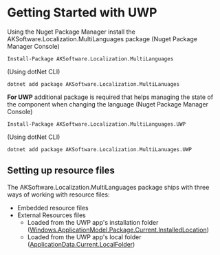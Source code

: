 


# Getting Started with UWP

Using the Nuget Package Manager install the AKSoftware.Localization.MultiLanguages package 
(Nuget Package Manager Console)
``` PS
Install-Package AKSoftware.Localization.MultiLanguages 
```
(Using dotNet CLI)
``` CLI
dotnet add package AKSoftware.Localization.MultiLanuages
```
**For UWP** additional package is required that helps managing the state of the component when changing the language 
(Nuget Package Manager Console)
``` PS
Install-Package AKSoftware.Localization.MultiLanguages.UWP 
```
(Using dotNet CLI)
``` CLI
dotnet add package AKSoftware.Localization.MultiLanuages.UWP
```
## Setting up resource files

The AKSoftware.Localization.MultiLanguages package ships with three ways of working with resource files:

* Embedded resource files
* External Resources files
	* Loaded from the UWP app's installation folder ([Windows.ApplicationModel.Package.Current.InstalledLocation](https://docs.microsoft.com/en-us/uwp/api/windows.applicationmodel.package.installedlocation))
	* Loaded from the UWP app's local folder ([ApplicationData.Current.LocalFolder]())

<!--stackedit_data:
eyJoaXN0b3J5IjpbLTc1NDg1NDY0MCw3MzA5OTgxMTZdfQ==
-->
